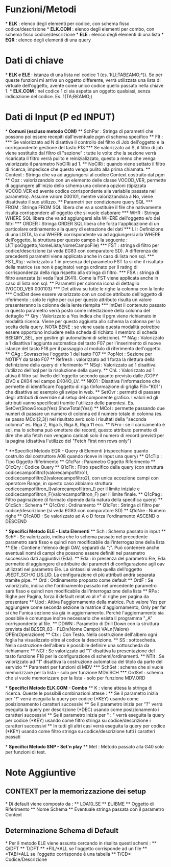 # Funzioni/Metodi

\* **ELK** :  elenco degli elementi per codice, con schema fisso codice/descrizione
\* **ELK.COM** :  elenco degli elementi per combo, con schema fisso codice/descrizione
\* **ELE** :  elenco degli elementi di una lista
\* **EQR** :  elenco degli elementi di una query

# Dati di chiave

\* **ELK e ELE** :  istanza di una lista nel codice 1 (es. 1(LI;TAB£AMO;\*)). Se per queste funzioni mi arriva un oggetto differente, verrà utilizzata una lista di virtuale dell'oggetto, avente come unico codice quello passato nella chiave 1.
\* **ELK.COM** :  nel codice 1 ci sia aspetta un oggetto qualsiasi, senza indicazione del codice. Es. 1(TA;B£AMO;)

# Dati di Input (P ed INPUT)

\* **Comuni (escluso metodo COM)**
\*\* SchPar :  Stringa di parametri che possono poi essere recepiti dall'eventuale pgm di schema specifico
\*\* Flt : 
\*\*\* Se valorizzato ad N disattiva il controllo del filtro di Job dell'oggetto e la corrispondente gestione del tasto F13
\*\*\* Se valorizzato ad S, il filtro di job viene sostituito dal filtro di "sezione" :  tutte le volte che la sezione verrà ricaricata il filtro verrà pulito e reinizializzato, questo a meno che venga valorizzato il parametro NoClRi ad 1.
\*\* NoClRi :  quando viene settato il filtro di ricerca, impedisce che questo venga pulito alla prima chiamata.
\*\* Context :  Stringa che va ad aggiungersi al codice Context costruito dal pgm
\*\* Opz :  valorizzandolo con un elemento delle classe VOCOD_VER, permette di aggiungere all'inizio dello schema una colonna opzioni (tipizzata VOCOD_VER ed avente codice corrispondente alla variabile passata nel parametro). Assume valore 000101, mentre valorizzandola a No, viene disattivato il suo utilizzo.
\*\* Parametri per condizionare query SQL
\*\*\* FROM :  Stringa FROM SQL libera che va a sostituire il file che nativamente risulta corrispondere all'oggetto che si vuole elaborare
\*\*\* WHR :  Stringa WHERE SQL libera che va ad aggiungersi alla WHERE dell'oggetto e/o dei filtri
\*\*\* ORDER :  Stringa ORDER SQL libera che forza l'applicazione di un particolare ordinamento alla query di estrazione dei dati
\*\*\* LI :  Definizione di una LISTA, la cui WHERE corrispondente va ad aggiungersi alla WHERE dell'oggetto, la struttura per questo campo è la seguente :  LI(TipoOggetto;NomeLista;NomeCampoFile)
\*\*\* FST :  stringa di filtro per codice/descrizione (si veda £G83 con comparatore SD). A differenza dei precedenti parametri viene applicata anche in caso di lista non sql.
\*\*\* FST_Rtg :  valorizzato a 1 in presenza del parametro FST fa si che il risultato della matrice (se non è paginato) venga ordinato per il rating di corrispondenza della riga rispetto alla stringa di filtro.
\*\*\* FSA :  stringa di filtro avanzata (si veda l'api £K41). Come la FST viene applicata anche in caso di lista non sql.
\*\* Parametri per colonna icona di dettaglio (VOCOD_VER 000103)
\*\*\* Det attiva su tutte le righe la colonna con la lente
\*\*\* CndDet deve essere valorizzato con un codice attributo dell'oggetto di riferimento :  solo le righe per cui per questo attributo risulta un valore presenteranno la colonna della lente riempita
\*\*\* IntDet il contenuto passato in questo parametro verrà posto come intestazione della colonna del dettaglio
\*\* Qry :  Valorizzato a Yes indica che il pgm viene richiamato in modalità ricerca. Viene per questo aggiunta allo schema la colonna per la scelta della query. NOTA BENE :  se viene usata questa modalità potrebbe essere opportuno includere nella scheda di richiato il membro di scheda B£EQRY_SEL, per gestire gli automatismi di selezione).
\*\* NAg :  Valorizzato a 1 disattiva l'aggiunta automatica del tasto F07 per l'inserimento di nuove istanze del tasto F18 per il passaggio al modulo di riferimento dell'oggetto.
\*\* OAg :  Sovrascrive l'oggetto 1 del tasto F07
\*\* PopNot :  Sezione per NOTIFY da tasto F07
\*\* Refresh :  valorizzato ad 1 forza la rilettura della definizione della query di riferimento
\*\* NSql :  Valorizzato ad 1 disattiva l'utilizzo dell'sql per la risoluzione della query.
\*\* ChL :  Valorizzato ad 1 attiva il filtro sul livello dell'oggetto secondo quanto previsto dalle /COPY £IVD e £K04 nel campo £K04O_LV.
\*\* NK01 :  Disattiva l'informazione che permette di identificare l'oggetto di riga (Informazione di griglia Fill="K01") che disattiva ad esempio gli swipe in web.
\*\* SetOvr :  permetti di passare degli attributi di override sul setup del componente grafico. I valori ed gli attributi vanno specificati tramite l'utilizzo delle parentesi. Es. SetOvr(ShowGroup(Yes) ShowTotal(Yes))
\*\* MCol :  permette passando due numeri di passare un numero di colonna ed il numero totale di colonna (es. se passo MCol(2,3)) nel risultato avrò solo i risultati della "seconda colonna" es. Riga 2, Riga 5, Riga 8, Riga 11 ecc.
\*\* NFro :  se il caricamento è sql, ma lo schema può omettere dei record, questo attributo permette di dire che alla fetch non vengano caricati solo il numero di record previsti per la pagina (disattiva l'utilizzo del "Fetch First nnn rows only")

\* **Specifici Metodo EQR - Query di Elementi (rispecchiano quanto costruito dal costruttore A08 quando riceve in input una query)
\*\* Q1cTip :  Tipo Oggetto Riferimento
\*\* Q1cPar :  Parametro Oggetto Riferimento
\*\* Q1cQry :  Codice Query
\*\* Q1cFlt :  Filtro specifico della query (con struttura codicecampofiltro1(valorecampofiltro1), codicecampofiltro2(valorecampofiltro2), con unica eccezione campi con operatore Range, in questo caso abbiamo struttura  codicecampofiltron_I(valorecampofiltron_I) per il limite iniziale e codicecampofiltron_F(valorecampofiltron_F) per il limite finale.
\*\* Q1cPag :  Filtro paginazione (il formato dipende dalla natura della specifica query)
\*\* Q1cSch :  Schema
\*\* Q1cOrd :  Ordinamento
\*\* Q1cFst :  Stringa di filtro per codice/descrizione (si veda £G83 con comparatore SD)
\*\* Q1cNre :  Numero righe
\*\* Q1cAOD :  Se valorizzato ad A o D forza l'ordinamento ASCEND o DESCEND

\* **Specifici Metodo ELE - Lista Elementi**
\*\* Sch :  Schema passato in input
\*\* SchF :  Se valorizzato, indica che lo schema passato nel precedente parametro sarà fisso e quindi non modificabile dall'interrogazione della lista
\*\* Ele :  Contiene l'elenco degli OAV, separati da ";". Può contenere anche eventuali nomi di campi che possono essere definiti nel parametro successivo dati aggiuntivi (Eda).
\*\* Eda :  in presenza del parametro Ele, Eda permette di aggiungere di attribuire dei parametri di configurazione agli oav utilizzati nel parametro Ele. La sintassi si veda quella dell'oggetto J5EDT_SCH/G.LIS.LID. La configurazione di più attributi andrà separata tramite pipe.
\*\* Ord :  Ordinamento proposto come default
\*\* OrdF :  Se valorizzato, indica che l'ordinamento passato nel precedente parametro sarà fisso e quindi non modificabile dall'interrogazione della lista
\*\* RPa :  Righe per Pagina, forza il default relativo al n° di righe per pagina da presentare
\*\* Upd :  Attiva l'aggiornamento della matrice. Può valore Yes per aggiungere come seconda sezione la matrice d'aggiornamento, Only per far si che l'unica sezione sia già in aggiornamento. Perchè l'aggiornamento sia possibile è comunque inoltre necessario che esista il programma "_A" corrispondente al file.
\*\* DDWN :  Parametro di Drill Down con la struttura prevista dal B£SER_83 - FLDn(Nome Campo) VALn(Valore) OPEn(Operazione)
\*\* Ctx :  Con Testo. Nella costruzione dell'albero ogni foglia ha visualizzato oltre al codice la descrizione.
\*\* SS :  sottoscheda. Nella costruzione dell'albero è possibile definire una sottoscheda da richiamarre
\*\* NCf :  Se valorizzato ad "1" disattiva la presentazione del tasto funzione F18 per la configurazione di schemi/ordinamenti.
\*\* NTit :  Se valorizzato ad "1" disattiva la costruzione automatica del titolo da parte del servizio
\*\* Parametri per funzioni di MDV
\*\*\* SchSet :  schema che si vuole memorizzare per la lista - solo per funzione MDV.SCH
\*\*\* OrdSet :  schema che si vuole memorizzare per la lista - solo per funzione MDV.ORD

\* **Specifici Metodo ELK.COM - Combo**
\*\* K :  viene attesa la stringa di ricerca. Queste le possibili combinazioni attese : 
\*\* Se il parametro inizia per "!" verrà eseguita la query per codice (\*KEY) usando come posizionamento i caratteri successivi
\*\* Se il parametro inizia per "?" verrà eseguita la query per descrizione (\*DEC) usando come posizionamento i caratteri successivi
\*\* Se il parametro inizia per " : " verrà eseguita la query per codice (\*KEY) usando come filtro stringa su codice/descrizione i caratteri successivi
\*\* In tutti gli altri casi verrà eseguita la query per codice (\*KEY) usando come filtro stringa su codice/descrizione tutti i caratteri passati

\* **Specifici Metodo SNP - Set'n play**
\*\* Met :  Metodo passato alla G40 solo per funzioni di test.

# Note Aggiuntive

## CONTEXT per la memorizzazione dei setup
\* Di default viene composto da : 
\*\* LOA10_SE
\*\* £UIBME
\*\* Oggetto di Riferimento
\*\* Nome Schema
\*\* Eventuale stringa passata con il parametro Context

## Determinazione Schema di Default
\* Per il metodo ELE viene assunto cercando in risalita questi schemi : 
\*\* Q/DFT
\*\* T/DFT
\*\* \*FIL/\*ALL se l'oggetto corrisponde ad un file
\*\* \*TAB/\*ALL se l'oggetto corrisponde è una tabella
\*\* T/CD\* Codice/Descrizione

